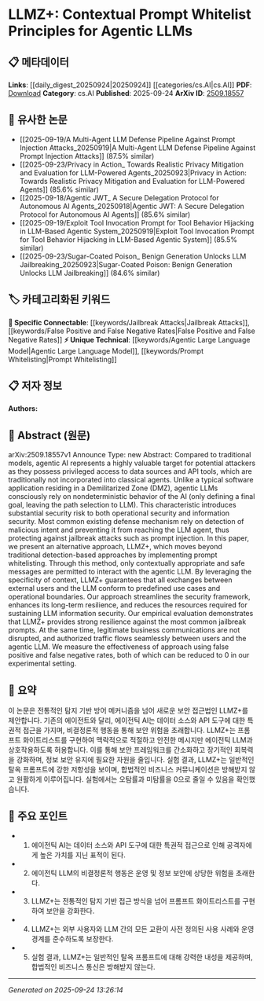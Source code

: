 <!-- KEYWORD_LINKING_METADATA:
{
  "processed_timestamp": "2025-09-24T13:26:14.851298",
  "vocabulary_version": "1.0",
  "selected_keywords": [
    "Agentic Large Language Model",
    "Prompt Whitelisting",
    "Jailbreak Attacks",
    "False Positive and False Negative Rates"
  ],
  "rejected_keywords": [],
  "similarity_scores": {
    "Agentic Large Language Model": 0.8,
    "Prompt Whitelisting": 0.85,
    "Jailbreak Attacks": 0.78,
    "False Positive and False Negative Rates": 0.77
  },
  "extraction_method": "AI_prompt_based",
  "budget_applied": true,
  "candidates_json": {
    "candidates": [
      {
        "surface": "agentic LLM",
        "canonical": "Agentic Large Language Model",
        "aliases": [
          "agentic LLMs"
        ],
        "category": "unique_technical",
        "rationale": "Introduces a novel concept of LLMs with agency, which is central to the paper's security approach.",
        "novelty_score": 0.85,
        "connectivity_score": 0.65,
        "specificity_score": 0.9,
        "link_intent_score": 0.8
      },
      {
        "surface": "prompt whitelisting",
        "canonical": "Prompt Whitelisting",
        "aliases": [
          "whitelist prompts"
        ],
        "category": "unique_technical",
        "rationale": "Key technique proposed in the paper to enhance security for LLMs.",
        "novelty_score": 0.78,
        "connectivity_score": 0.7,
        "specificity_score": 0.88,
        "link_intent_score": 0.85
      },
      {
        "surface": "jailbreak attacks",
        "canonical": "Jailbreak Attacks",
        "aliases": [
          "jailbreaking"
        ],
        "category": "specific_connectable",
        "rationale": "Represents a significant threat model addressed by the paper's security framework.",
        "novelty_score": 0.65,
        "connectivity_score": 0.75,
        "specificity_score": 0.8,
        "link_intent_score": 0.78
      },
      {
        "surface": "false positive and false negative rates",
        "canonical": "False Positive and False Negative Rates",
        "aliases": [
          "error rates"
        ],
        "category": "specific_connectable",
        "rationale": "Metrics used to evaluate the effectiveness of the proposed security approach.",
        "novelty_score": 0.6,
        "connectivity_score": 0.72,
        "specificity_score": 0.7,
        "link_intent_score": 0.77
      }
    ],
    "ban_list_suggestions": [
      "traditional models",
      "operational security",
      "information security"
    ]
  },
  "decisions": [
    {
      "candidate_surface": "agentic LLM",
      "resolved_canonical": "Agentic Large Language Model",
      "decision": "linked",
      "scores": {
        "novelty": 0.85,
        "connectivity": 0.65,
        "specificity": 0.9,
        "link_intent": 0.8
      }
    },
    {
      "candidate_surface": "prompt whitelisting",
      "resolved_canonical": "Prompt Whitelisting",
      "decision": "linked",
      "scores": {
        "novelty": 0.78,
        "connectivity": 0.7,
        "specificity": 0.88,
        "link_intent": 0.85
      }
    },
    {
      "candidate_surface": "jailbreak attacks",
      "resolved_canonical": "Jailbreak Attacks",
      "decision": "linked",
      "scores": {
        "novelty": 0.65,
        "connectivity": 0.75,
        "specificity": 0.8,
        "link_intent": 0.78
      }
    },
    {
      "candidate_surface": "false positive and false negative rates",
      "resolved_canonical": "False Positive and False Negative Rates",
      "decision": "linked",
      "scores": {
        "novelty": 0.6,
        "connectivity": 0.72,
        "specificity": 0.7,
        "link_intent": 0.77
      }
    }
  ]
}
-->

# LLMZ+: Contextual Prompt Whitelist Principles for Agentic LLMs

## 📋 메타데이터

**Links**: [[daily_digest_20250924|20250924]] [[categories/cs.AI|cs.AI]]
**PDF**: [Download](https://arxiv.org/pdf/2509.18557.pdf)
**Category**: cs.AI
**Published**: 2025-09-24
**ArXiv ID**: [2509.18557](https://arxiv.org/abs/2509.18557)

## 🔗 유사한 논문
- [[2025-09-19/A Multi-Agent LLM Defense Pipeline Against Prompt Injection Attacks_20250919|A Multi-Agent LLM Defense Pipeline Against Prompt Injection Attacks]] (87.5% similar)
- [[2025-09-23/Privacy in Action_ Towards Realistic Privacy Mitigation and Evaluation for LLM-Powered Agents_20250923|Privacy in Action: Towards Realistic Privacy Mitigation and Evaluation for LLM-Powered Agents]] (85.6% similar)
- [[2025-09-18/Agentic JWT_ A Secure Delegation Protocol for Autonomous AI Agents_20250918|Agentic JWT: A Secure Delegation Protocol for Autonomous AI Agents]] (85.6% similar)
- [[2025-09-19/Exploit Tool Invocation Prompt for Tool Behavior Hijacking in LLM-Based Agentic System_20250919|Exploit Tool Invocation Prompt for Tool Behavior Hijacking in LLM-Based Agentic System]] (85.5% similar)
- [[2025-09-23/Sugar-Coated Poison_ Benign Generation Unlocks LLM Jailbreaking_20250923|Sugar-Coated Poison: Benign Generation Unlocks LLM Jailbreaking]] (84.6% similar)

## 🏷️ 카테고리화된 키워드
**🔗 Specific Connectable**: [[keywords/Jailbreak Attacks|Jailbreak Attacks]], [[keywords/False Positive and False Negative Rates|False Positive and False Negative Rates]]
**⚡ Unique Technical**: [[keywords/Agentic Large Language Model|Agentic Large Language Model]], [[keywords/Prompt Whitelisting|Prompt Whitelisting]]

## 📋 저자 정보

**Authors:** 

## 📄 Abstract (원문)

arXiv:2509.18557v1 Announce Type: new 
Abstract: Compared to traditional models, agentic AI represents a highly valuable target for potential attackers as they possess privileged access to data sources and API tools, which are traditionally not incorporated into classical agents. Unlike a typical software application residing in a Demilitarized Zone (DMZ), agentic LLMs consciously rely on nondeterministic behavior of the AI (only defining a final goal, leaving the path selection to LLM). This characteristic introduces substantial security risk to both operational security and information security. Most common existing defense mechanism rely on detection of malicious intent and preventing it from reaching the LLM agent, thus protecting against jailbreak attacks such as prompt injection. In this paper, we present an alternative approach, LLMZ+, which moves beyond traditional detection-based approaches by implementing prompt whitelisting. Through this method, only contextually appropriate and safe messages are permitted to interact with the agentic LLM. By leveraging the specificity of context, LLMZ+ guarantees that all exchanges between external users and the LLM conform to predefined use cases and operational boundaries. Our approach streamlines the security framework, enhances its long-term resilience, and reduces the resources required for sustaining LLM information security. Our empirical evaluation demonstrates that LLMZ+ provides strong resilience against the most common jailbreak prompts. At the same time, legitimate business communications are not disrupted, and authorized traffic flows seamlessly between users and the agentic LLM. We measure the effectiveness of approach using false positive and false negative rates, both of which can be reduced to 0 in our experimental setting.

## 📝 요약

이 논문은 전통적인 탐지 기반 방어 메커니즘을 넘어 새로운 보안 접근법인 LLMZ+를 제안합니다. 기존의 에이전트와 달리, 에이전틱 AI는 데이터 소스와 API 도구에 대한 특권적 접근을 가지며, 비결정론적 행동을 통해 보안 위험을 초래합니다. LLMZ+는 프롬프트 화이트리스트를 구현하여 맥락적으로 적절하고 안전한 메시지만 에이전틱 LLM과 상호작용하도록 허용합니다. 이를 통해 보안 프레임워크를 간소화하고 장기적인 회복력을 강화하며, 정보 보안 유지에 필요한 자원을 줄입니다. 실험 결과, LLMZ+는 일반적인 탈옥 프롬프트에 강한 저항성을 보이며, 합법적인 비즈니스 커뮤니케이션은 방해받지 않고 원활하게 이루어집니다. 실험에서는 오탐률과 미탐률을 0으로 줄일 수 있음을 확인했습니다.

## 🎯 주요 포인트

- 1. 에이전틱 AI는 데이터 소스와 API 도구에 대한 특권적 접근으로 인해 공격자에게 높은 가치를 지닌 표적이 된다.
- 2. 에이전틱 LLM의 비결정론적 행동은 운영 및 정보 보안에 상당한 위험을 초래한다.
- 3. LLMZ+는 전통적인 탐지 기반 접근 방식을 넘어 프롬프트 화이트리스트를 구현하여 보안을 강화한다.
- 4. LLMZ+는 외부 사용자와 LLM 간의 모든 교환이 사전 정의된 사용 사례와 운영 경계를 준수하도록 보장한다.
- 5. 실험 결과, LLMZ+는 일반적인 탈옥 프롬프트에 대해 강력한 내성을 제공하며, 합법적인 비즈니스 통신은 방해받지 않는다.


---

*Generated on 2025-09-24 13:26:14*